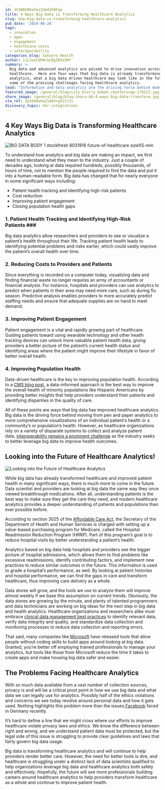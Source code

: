 ```yaml
---
id: 1U3B6b9heIka32m42kBFqa
title: 4 Ways Big Data is Transforming Healthcare Analytics
slug: how-big-data-is-transforming-healthcare-analytics
pub_date: '2019-06-26'
tags:
  - innovation
  - apps
  - engagement
  - healthcare-costs
  - interoperability
categories_blog: Sansoro Health
author: 1iL3zeL6PWrbLRgZE9x5Mf
summary: >-
  Big data and advanced analytics are poised to drive innovation across
  healthcare.  Here are four ways that big data is already transforming
  analytics, what a big data driven healthcare may look like in the future, and
  some of the pressing challenges facing healthcare analytics.
lead: "Information and data analytics are the driving force behind modern innovation. We can’t think of a better way to use data analytics than to save lives and improve healthcare. One of the fastest growing data stores is patient data, and the information doctors and hospitals collect about diseases or drugs. This data flows in at a constant rate, and the sheer volume of such data that already exists is overwhelming.\n\nThe big data and data analytics in healthcare market is poised to reach over\_[$68.75 billion by the year 2025](https://www.prnewswire.com/news-releases/global-big-data-in-healthcare-market-to-reach-6875-billion-by-2025-reports-bis-research-678151823.html). That number alone underscores the importance of finding ways to utilize healthcare data and bring its power to bear on the problems facing those charged with patient care and medical research."
featured_image: /general/blog/city_blurry_bokeh_chuttersnap-179223.jpg
share_image: /general/blog/blog-share-06-4-ways-big-data-transform.jpg
cta_ref: 2ptDXKeXwZ1AAVrghZtJJs
discovery_topic: ehr-integrations
---
```

## 4 Key Ways Big Data is Transforming Healthcare Analytics ##
![BIG DATA BODY 1 stockfresh 8031816 future-of-healthcare sizeXS-min](//images.ctfassets.net/189dvqdsjh46/6ISGbVJevERi1kOiqCB0FZ/c2388dfdd88cb0787284c802622666d1/BIG_DATA_BODY_1_stockfresh_8031816_future-of-healthcare_sizeXS-min.webp)

To understand how analytics and big data are making an impact, we first need to understand what they mean to the industry. Just a couple of decades ago, looking at data required hundreds, possibly thousands, of hours of time, not to mention the people required to find the data and put it into a human-readable form. Big data has changed that for nearly everyone in some significant ways including:

- Patient health tracking and Identifying high-risk patients
- Cost reduction
- Improving patient engagement
- Closing population health gaps

### 1. Patient Health Tracking and Identifying High-Risk Patients ###

Big data analytics allow researchers and providers to see or visualize a patient’s health throughout their life. Tracking patient health leads to identifying potential problems and risks earlier, which could vastly improve the patient’s overall health over time.

### 2. Reducing Costs to Providers and Patients ###

Since everything is recorded on a computer today, visualizing data and finding financial waste no longer requires an army of accountants or financial analysts. For instance, hospitals and providers can use analytics to predict when patients in their area may need more care, such as during flu season. Predictive analysis enables providers to more accurately predict staffing needs and ensure that adequate supplies are on hand to meet demand. 

### 3. Improving Patient Engagement ###

Patient engagement is a vital and rapidly growing part of healthcare. Guiding patients toward using wearable technology and other health tracking devices can unlock more valuable patient health data, giving providers a better picture of the patient’s current health status and identifying areas where the patient might improve their lifestyle in favor of better overall health.

### 4. Improving Population Health ###

Data-driven healthcare is the key to improving population health. According to a [CMS blog post](https://www.cms.gov/About-CMS/Agency-Information/OMH/about-cms-omh/blog/Putting-Patients-First-October2018.html), a data-informed approach is the best way to improve the overall health of minority populations like Hispanic Americans by providing better insights that help providers understand their patients and identifying disparities in the quality of care. 

All of these points are ways that big data has improved healthcare analytics. Big data is the driving force behind moving from pen and paper analytics to more comprehensive visualizations of an individual patient’s health or a community’s or population’s health. However, as healthcare organizations rely on a variety of disparate systems to collect and analyze patient data, [interoperability remains a prominent challenge](https://www.sansorohealth.com/reasons-ehr-interoperability-is-a-mess-and-how-to-fix-it/) as the industry seeks to better leverage big data to improve health outcomes. 

## Looking into the Future of Healthcare Analytics! ##

![Looking into the Future of Healthcare Analytics](https://762544.smushcdn.com/1367201/wp-content/uploads/2019/06/stockfresh_4619849_smiling-male-doctor-with-clipboard-and-stethoscope_sizeXS-min.jpg?lossy=1&strip=1&webp=1)

While big data has already transformed healthcare and improved patient health in many significant ways, there is much more to come in the future. Data scientist and providers are looking at big data the same way they once viewed breakthrough medications. After all, understanding patients is the best way to make sure they get the care they need, and modern healthcare analytics provides a deeper understanding of patients and populations than ever possible before. 

According to section 3025 of the [Affordable Care Act](https://www.govinfo.gov/content/pkg/BILLS-111hr3590enr/pdf/BILLS-111hr3590enr.pdf), the Secretary of the Department of Health and Human Services is charged with setting up a value-based purchasing program for Medicare, called the Hospital Readmission Reduction Program (HRRP). Part of this program’s goal is to reduce hospital visits by better understanding a patient’s health.

Analytics based on big data help hospitals and providers see the bigger picture of hospital admissions, which allows them to find problems like excessive readmissions, identify contributing factors, and implement new practices to reduce similar outcomes in the future. This information is used to grade a hospital’s performance, as well. By looking at patient histories and hospital performance, we can find the gaps in care and transform healthcare, thus improving care delivery as a whole.

Data stores will grow, and the tools we use to analyze them will improve almost weekly if we base this assumption on current trends. Obviously, the data stores are growing by the minute, and plenty of talented programmers and data technicians are working on big ideas for the next step in big data and health analytics. Healthcare organizations and researchers alike must embrace [clinical data management best practices](https://www.sansorohealth.com/clinical-data-management-best-practices/) to identify relevant data, verify data integrity and quality, and standardize data collection and monitoring processes to reduce data collection and reporting errors. 

That said, many companies like [Microsoft](https://azure.microsoft.com/en-us/industries/healthcare/) have released tools that allow people without coding skills to build apps around looking at big data. Granted, you’re better off employing trained professionals to manage your analytics, but tools like those from Microsoft reduce the time it takes to create apps and make housing big data safer and easier.

## The Problems Facing Healthcare Analytics ##

With so much data available from a vast number of collection sources, privacy is and will be a critical pivot point in how we use big data and what data we can legally use for analytics. Possibly half of the ethics violations and concerns we see today revolve around personal data and how it gets used. Nothing highlights this problem more than the issues[ Facebook](https://www.reuters.com/article/us-germany-facebook/german-court-rules-facebook-use-of-personal-data-illegal-idUSKBN1FW1FI) faced in Germany recently.

It’s hard to define a line that we might cross where our efforts to improve healthcare violate privacy laws and ethics. We know the difference between right and wrong, and we understand patient data must be protected, but the legal side of this issue is struggling to provide clear guidelines and laws that fairly govern big data usage.

Big data is transforming healthcare analytics and will continue to help providers render better care. However, the need for better tools is dire, and healthcare is struggling under a distinct lack of data scientists qualified to help organizations leverage big data and healthcare analytics both safely and effectively. Hopefully, the future will see more professionals building careers around healthcare analytics to help providers transform healthcare as a whole and continue to improve patient health.
  